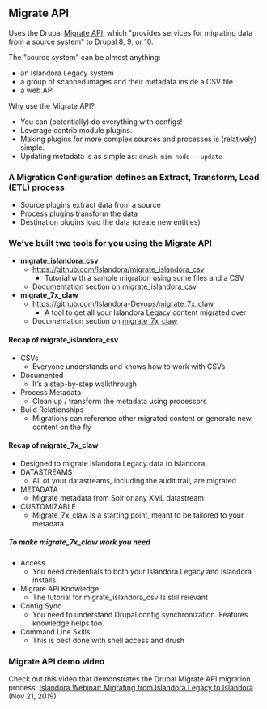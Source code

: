 ## Migrate API

Uses the Drupal [Migrate API](https://www.drupal.org/docs/drupal-apis/migrate-api/migrate-api-overview), which "provides services for migrating data from a source system" to Drupal 8, 9, or 10.

The "source system" can be almost anything:

- an Islandora Legacy system
- a group of scanned images and their metadata inside a CSV file
- a web API

Why use the Migrate API?

- You can (potentially) do everything with configs!
- Leverage contrib module plugins.
- Making plugins for more complex sources and processes is (relatively) simple.
- Updating metadata is as simple as:
`drush mim node --update`

### A Migration Configuration defines an Extract, Transform, Load (ETL) process

- Source plugins extract data from a source
- Process plugins transform the data
- Destination plugins load the data (create new entities)

### We’ve built two tools for you using the Migrate API

- **migrate_islandora_csv**
    - <https://github.com/Islandora/migrate_islandora_csv>
        - Tutorial with a sample migration using some files and a CSV
    - Documentation section on [migrate_islandora_csv](migrate-csv.md)
- **migrate_7x_claw**
    - <https://github.com/Islandora-Devops/migrate_7x_claw>
      - A tool to get all your Islandora Legacy content migrated over
    - Documentation section on [migrate_7x_claw](migrate-7x.md)

#### Recap of migrate_islandora_csv

- CSVs
    - Everyone understands and knows how to work with CSVs
- Documented
    - It’s a step-by-step walkthrough
- Process Metadata
    - Clean up / transform the metadata using processors
- Build Relationships
    - Migrations can reference other migrated content or generate new content on the fly

#### Recap of migrate_7x_claw

- Designed to migrate Islandora Legacy data to Islandora.
- DATASTREAMS
    - All of your datastreams, including the audit trail, are migrated
- METADATA
    - Migrate metadata from Solr or any XML datastream
- CUSTOMIZABLE
    - Migrate_7x_claw is a starting point, meant to be tailored to your metadata

##### To make migrate_7x_claw work you need

- Access
    - You need credentials to both your Islandora Legacy and Islandora installs.
- Migrate API Knowledge
    - The tutorial for migrate_islandora_csv
Is still relevant
- Config Sync
    - You need to understand Drupal config synchronization.  Features knowledge helps too.
- Command Line Skills
    - This is best done with shell access and drush

### Migrate API demo video

Check out this video that demonstrates the Drupal Migrate API migration process: [Islandora Webinar: Migrating from Islandora Legacy to Islandora](migrate-7x.md) (Nov 21, 2019)
